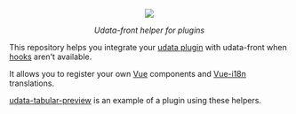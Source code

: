 <p align="center">
    <img src="https://user-images.githubusercontent.com/60264344/134811326-27109632-f653-4025-9786-482824635994.png">
</p>
<p align="center">
    <i>Udata-front helper for plugins</i>
</p>

This repository helps you integrate your [udata plugin](https://udata.readthedocs.io/en/stable/extending/) with udata-front when [hooks](https://udata.readthedocs.io/en/stable/extending/#hooks) aren't available.

It allows you to register your own [Vue](https://vuejs.org/) components and [Vue-i18n](https://vue-i18n.intlify.dev/) translations.

[udata-tabular-preview](https://github.com/opendatateam/udata-tabular-preview) is an example of a plugin using these helpers.

